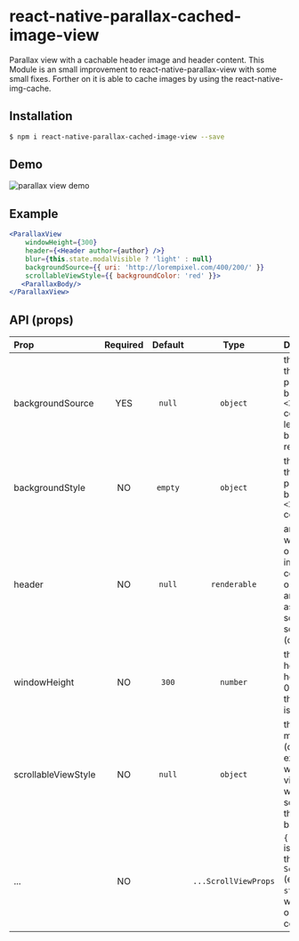 # react-native-parallax-cached-image-view

Parallax view with a cachable header image and header content.
This Module is an small improvement to react-native-parallax-view with some small fixes. Forther on it is able to cache images by using the react-native-img-cache. 

## Installation

```bash
$ npm i react-native-parallax-cached-image-view --save
```

## Demo

![parallax view demo](https://app.hyfy.io/v/abxui89EwKU/)

## Example

```jsx
<ParallaxView
    windowHeight={300}
    header={<Header author={author} />}
    blur={this.state.modalVisible ? 'light' : null}
    backgroundSource={{ uri: 'http://lorempixel.com/400/200/' }}
    scrollableViewStyle={{ backgroundColor: 'red' }}>
   <ParallaxBody/>
</ParallaxView>
```


## API (props)

| Prop | Required | Default  | Type | Description |
| :------------ |:---:|:---------------:| :---------------:| :-----|
| backgroundSource | YES | `null` | `object` | the `source` prop that get's passed to the background `<Image>` component. If left blank, no background is rendered |
| backgroundStyle | NO | `empty` | `object` | the `style` prop that get's passed to the background `<Image>` component. 
| header | NO | `null` | `renderable` | any content you want to render on top of the image. This content's opacity get's animated down as the scrollview scrolls up. (optional) |
| windowHeight | NO | `300` | `number` | the resting height of the header image. If 0 is passed in, the background is not rendered. |
| scrollableViewStyle | NO | `null` | `object` | this style will be mixed (overriding existing fields) with scrollable view style (view which is scrolled over the background) |
| ... | NO | | `...ScrollViewProps` | `{...this.props}` is applied on the internal `ScrollView` (excluding the `style` prop which is passed on to the outer container) |

